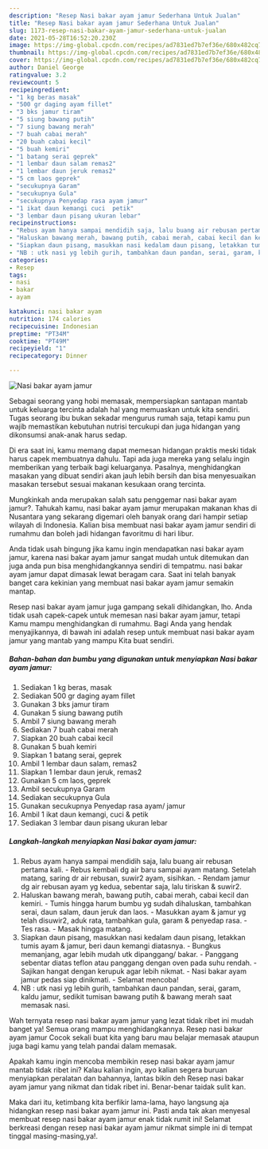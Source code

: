 ```yaml
---
description: "Resep Nasi bakar ayam jamur Sederhana Untuk Jualan"
title: "Resep Nasi bakar ayam jamur Sederhana Untuk Jualan"
slug: 1173-resep-nasi-bakar-ayam-jamur-sederhana-untuk-jualan
date: 2021-05-28T16:52:20.230Z
image: https://img-global.cpcdn.com/recipes/ad7831ed7b7ef36e/680x482cq70/nasi-bakar-ayam-jamur-foto-resep-utama.jpg
thumbnail: https://img-global.cpcdn.com/recipes/ad7831ed7b7ef36e/680x482cq70/nasi-bakar-ayam-jamur-foto-resep-utama.jpg
cover: https://img-global.cpcdn.com/recipes/ad7831ed7b7ef36e/680x482cq70/nasi-bakar-ayam-jamur-foto-resep-utama.jpg
author: Daniel George
ratingvalue: 3.2
reviewcount: 5
recipeingredient:
- "1 kg beras masak"
- "500 gr daging ayam fillet"
- "3 bks jamur tiram"
- "5 siung bawang putih"
- "7 siung bawang merah"
- "7 buah cabai merah"
- "20 buah cabai kecil"
- "5 buah kemiri"
- "1 batang serai geprek"
- "1 lembar daun salam remas2"
- "1 lembar daun jeruk remas2"
- "5 cm laos geprek"
- "secukupnya Garam"
- "secukupnya Gula"
- "secukupnya Penyedap rasa ayam jamur"
- "1 ikat daun kemangi cuci  petik"
- "3 lembar daun pisang ukuran lebar"
recipeinstructions:
- "Rebus ayam hanya sampai mendidih saja, lalu buang air rebusan pertama kali. Rebus kembali dg air baru sampai ayam matang. Setelah matang, saring dr air rebusan, suwir2 ayam, sisihkan. Rendam jamur dg air rebusan ayam yg kedua, sebentar saja, lalu tiriskan &amp; suwir2."
- "Haluskan bawang merah, bawang putih, cabai merah, cabai kecil dan kemiri. Tumis hingga harum bumbu yg sudah dihaluskan, tambahkan serai, daun salam, daun jeruk dan laos. Masukkan ayam &amp; jamur yg telah disuwir2, aduk rata, tambahkan gula, garam &amp; penyedap rasa. Tes rasa. Masak hingga matang."
- "Siapkan daun pisang, masukkan nasi kedalam daun pisang, letakkan tumis ayam &amp; jamur, beri daun kemangi diatasnya. Bungkus memanjang, agar lebih mudah utk dipanggang/ bakar. Panggang sebentar diatas teflon atau panggang dengan oven pada suhu rendah. Sajikan hangat dengan kerupuk agar lebih nikmat. Nasi bakar ayam jamur pedas siap dinikmati. Selamat mencoba!"
- "NB : utk nasi yg lebih gurih, tambahkan daun pandan, serai, garam, kaldu jamur, sedikit tumisan bawang putih &amp; bawang merah saat memasak nasi."
categories:
- Resep
tags:
- nasi
- bakar
- ayam

katakunci: nasi bakar ayam 
nutrition: 174 calories
recipecuisine: Indonesian
preptime: "PT34M"
cooktime: "PT49M"
recipeyield: "1"
recipecategory: Dinner

---
```



![Nasi bakar ayam jamur](https://img-global.cpcdn.com/recipes/ad7831ed7b7ef36e/680x482cq70/nasi-bakar-ayam-jamur-foto-resep-utama.jpg)

Sebagai seorang yang hobi memasak, mempersiapkan santapan mantab untuk keluarga tercinta adalah hal yang memuaskan untuk kita sendiri. Tugas seorang ibu bukan sekadar mengurus rumah saja, tetapi kamu pun wajib memastikan kebutuhan nutrisi tercukupi dan juga hidangan yang dikonsumsi anak-anak harus sedap.

Di era  saat ini, kamu memang dapat memesan hidangan praktis meski tidak harus capek membuatnya dahulu. Tapi ada juga mereka yang selalu ingin memberikan yang terbaik bagi keluarganya. Pasalnya, menghidangkan masakan yang dibuat sendiri akan jauh lebih bersih dan bisa menyesuaikan masakan tersebut sesuai makanan kesukaan orang tercinta. 



Mungkinkah anda merupakan salah satu penggemar nasi bakar ayam jamur?. Tahukah kamu, nasi bakar ayam jamur merupakan makanan khas di Nusantara yang sekarang digemari oleh banyak orang dari hampir setiap wilayah di Indonesia. Kalian bisa membuat nasi bakar ayam jamur sendiri di rumahmu dan boleh jadi hidangan favoritmu di hari libur.

Anda tidak usah bingung jika kamu ingin mendapatkan nasi bakar ayam jamur, karena nasi bakar ayam jamur sangat mudah untuk ditemukan dan juga anda pun bisa menghidangkannya sendiri di tempatmu. nasi bakar ayam jamur dapat dimasak lewat beragam cara. Saat ini telah banyak banget cara kekinian yang membuat nasi bakar ayam jamur semakin mantap.

Resep nasi bakar ayam jamur juga gampang sekali dihidangkan, lho. Anda tidak usah capek-capek untuk memesan nasi bakar ayam jamur, tetapi Kamu mampu menghidangkan di rumahmu. Bagi Anda yang hendak menyajikannya, di bawah ini adalah resep untuk membuat nasi bakar ayam jamur yang mantab yang mampu Kita buat sendiri.

<!--inarticleads1-->

##### Bahan-bahan dan bumbu yang digunakan untuk menyiapkan Nasi bakar ayam jamur:

1. Sediakan 1 kg beras, masak
1. Sediakan 500 gr daging ayam fillet
1. Gunakan 3 bks jamur tiram
1. Gunakan 5 siung bawang putih
1. Ambil 7 siung bawang merah
1. Sediakan 7 buah cabai merah
1. Siapkan 20 buah cabai kecil
1. Gunakan 5 buah kemiri
1. Siapkan 1 batang serai, geprek
1. Ambil 1 lembar daun salam, remas2
1. Siapkan 1 lembar daun jeruk, remas2
1. Gunakan 5 cm laos, geprek
1. Ambil secukupnya Garam
1. Sediakan secukupnya Gula
1. Gunakan secukupnya Penyedap rasa ayam/ jamur
1. Ambil 1 ikat daun kemangi, cuci &amp; petik
1. Sediakan 3 lembar daun pisang ukuran lebar




<!--inarticleads2-->

##### Langkah-langkah menyiapkan Nasi bakar ayam jamur:

1. Rebus ayam hanya sampai mendidih saja, lalu buang air rebusan pertama kali. - Rebus kembali dg air baru sampai ayam matang. Setelah matang, saring dr air rebusan, suwir2 ayam, sisihkan. - Rendam jamur dg air rebusan ayam yg kedua, sebentar saja, lalu tiriskan &amp; suwir2.
1. Haluskan bawang merah, bawang putih, cabai merah, cabai kecil dan kemiri. - Tumis hingga harum bumbu yg sudah dihaluskan, tambahkan serai, daun salam, daun jeruk dan laos. - Masukkan ayam &amp; jamur yg telah disuwir2, aduk rata, tambahkan gula, garam &amp; penyedap rasa. - Tes rasa. - Masak hingga matang.
1. Siapkan daun pisang, masukkan nasi kedalam daun pisang, letakkan tumis ayam &amp; jamur, beri daun kemangi diatasnya. - Bungkus memanjang, agar lebih mudah utk dipanggang/ bakar. - Panggang sebentar diatas teflon atau panggang dengan oven pada suhu rendah. - Sajikan hangat dengan kerupuk agar lebih nikmat. - Nasi bakar ayam jamur pedas siap dinikmati. - Selamat mencoba!
1. NB : utk nasi yg lebih gurih, tambahkan daun pandan, serai, garam, kaldu jamur, sedikit tumisan bawang putih &amp; bawang merah saat memasak nasi.




Wah ternyata resep nasi bakar ayam jamur yang lezat tidak ribet ini mudah banget ya! Semua orang mampu menghidangkannya. Resep nasi bakar ayam jamur Cocok sekali buat kita yang baru mau belajar memasak ataupun juga bagi kamu yang telah pandai dalam memasak.

Apakah kamu ingin mencoba membikin resep nasi bakar ayam jamur mantab tidak ribet ini? Kalau kalian ingin, ayo kalian segera buruan menyiapkan peralatan dan bahannya, lantas bikin deh Resep nasi bakar ayam jamur yang nikmat dan tidak ribet ini. Benar-benar taidak sulit kan. 

Maka dari itu, ketimbang kita berfikir lama-lama, hayo langsung aja hidangkan resep nasi bakar ayam jamur ini. Pasti anda tak akan menyesal membuat resep nasi bakar ayam jamur enak tidak rumit ini! Selamat berkreasi dengan resep nasi bakar ayam jamur nikmat simple ini di tempat tinggal masing-masing,ya!.

